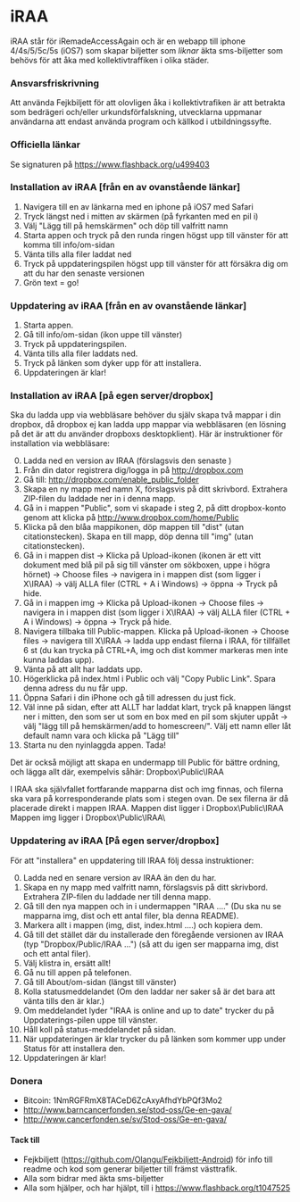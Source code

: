 iRAA
====

iRAA står för iRemadeAccessAgain och är en webapp till iphone 4/4s/5/5c/5s (iOS7) som skapar biljetter som *liknar* äkta sms-biljetter som behövs för att åka med kollektivtraffiken i olika städer.

### Ansvarsfriskrivning

Att använda Fejkbiljett för att olovligen åka i kollektivtrafiken är att betrakta som bedrägeri och/eller urkundsförfalskning, utvecklarna uppmanar användarna att endast använda program och källkod i utbildningssyfte.

### Officiella länkar 

Se signaturen på https://www.flashback.org/u499403

### Installation av iRAA [från en av ovanstående länkar]

1. Navigera till en av länkarna med en iphone på iOS7 med Safari
2. Tryck längst ned i mitten av skärmen (på fyrkanten med en pil i)
3. Välj "Lägg till på hemskärmen" och döp till valfritt namn
4. Starta appen och tryck på den runda ringen högst upp till vänster för att komma till info/om-sidan
5. Vänta tills alla filer laddat ned
6. Tryck på uppdateringspilen högst upp till vänster för att försäkra dig om att du har den senaste versionen
7. Grön text = go!

### Uppdatering av iRAA [från en av ovanstående länkar]

1. Starta appen.
2. Gå till info/om-sidan (ikon uppe till vänster)
3. Tryck på uppdateringspilen.
4. Vänta tills alla filer laddats ned.
5. Tryck på länken som dyker upp för att installera.
6. Uppdateringen är klar!

### Installation av iRAA [på egen server/dropbox]

Ska du ladda upp via webbläsare behöver du själv skapa två mappar i din dropbox, då dropbox ej kan ladda upp mappar via webbläsaren (en lösning på det är att du använder dropboxs desktopklient). Här är instruktioner för installation via webbläsare:

0. Ladda ned en version av IRAA (förslagsvis den senaste )
1. Från din dator registrera dig/logga in på http://dropbox.com
2. Gå till: http://dropbox.com/enable_public_folder
3. Skapa en ny mapp med namn X, förslagsvis på ditt skrivbord. Extrahera ZIP-filen du laddade ner in i denna mapp.
4. Gå in i mappen "Public", som vi skapade i steg 2, på ditt dropbox-konto genom att klicka på http://www.dropbox.com/home/Public
5. Klicka på den blåa mappikonen, döp mappen till "dist" (utan citationstecken). Skapa en till mapp, döp denna till "img" (utan citationstecken).
6. Gå in i mappen dist → Klicka på Upload-ikonen (ikonen är ett vitt dokument med blå pil på sig till vänster om sökboxen, uppe i högra hörnet) → Choose files → navigera in i mappen dist (som ligger i X\IRAA) → välj ALLA filer (CTRL + A i Windows) → öppna → Tryck på hide.
7. Gå in i mappen img → Klicka på Upload-ikonen → Choose files → navigera in i mappen dist (som ligger i X\IRAA) → välj ALLA filer (CTRL + A i Windows) → öppna → Tryck på hide.
8. Navigera tillbaka till Public-mappen. Klicka på Upload-ikonen → Choose files → navigera till X\IRAA → ladda upp endast filerna i IRAA, för tillfället 6 st (du kan trycka på CTRL+A, img och dist kommer markeras men inte kunna laddas upp).
9. Vänta på att allt har laddats upp.
10. Högerklicka på index.html i Public och välj "Copy Public Link". Spara denna adress du nu får upp.
11. Öppna Safari i din iPhone och gå till adressen du just fick.
12. Väl inne på sidan, efter att ALLT har laddat klart, tryck på knappen längst ner i mitten, den som ser ut som en box med en pil som skjuter uppåt → välj "lägg till på hemskärmen/add to homescreen/". Välj ett namn eller låt default namn vara och klicka på "Lägg till"
13. Starta nu den nyinlaggda appen. Tada!

Det är också möjligt att skapa en undermapp till Public för bättre ordning, och lägga allt där, exempelvis såhär: Dropbox\Public\IRAA

I IRAA ska självfallet fortfarande mapparna dist och img finnas, och filerna ska vara på korresponderande plats som i stegen ovan. 
De sex filerna är då placerade direkt i mappen IRAA.
Mappen dist ligger i Dropbox\Public\IRAA\
Mappen img ligger i Dropbox\Public\IRAA\

### Uppdatering av iRAA [På egen server/dropbox]

För att "installera" en uppdatering till IRAA följ dessa instruktioner:

0. Ladda ned en senare version av IRAA än den du har.
1. Skapa en ny mapp med valfritt namn, förslagsvis på ditt skrivbord. Extrahera ZIP-filen du laddade ner till denna mapp.
2. Gå till den nya mappen och in i undermappen "IRAA ...." (Du ska nu se mapparna img, dist och ett antal filer, bla denna README).
3. Markera allt i mappen (img, dist, index.html ....) och kopiera dem.
4. Gå till det stället där du installerade den föregående versionen av IRAA (typ "Dropbox/Public/IRAA ...") (så att du igen ser mapparna img, dist och ett antal filer).
5. Välj klistra in, ersätt allt!
6. Gå nu till appen på telefonen.
7. Gå till About/om-sidan (längst till vänster)
8. Kolla statusmeddelandet (Om den laddar ner saker så är det bara att vänta tills den är klar.)
9. Om meddelandet lyder "IRAA is online and up to date" trycker du på Uppdaterings-pilen uppe till vänster.
10. Håll koll på status-meddelandet på sidan.
11. När uppdateringen är klar trycker du på länken som kommer upp under Status för att installera den.
12. Uppdateringen är klar!

### Donera

+ Bitcoin: 1NmRGFRmX8TACeD6ZcAxyAfhdYbPQf3Mo2
+ http://www.barncancerfonden.se/stod-oss/Ge-en-gava/
+ http://www.cancerfonden.se/sv/Stod-oss/Ge-en-gava/

#### Tack till

+ Fejkbiljett (https://github.com/Olangu/Fejkbiljett-Android) för info till readme och kod som generar biljetter till främst västtrafik.
+ Alla som bidrar med äkta sms-biljetter
+ Alla som hjälper, och har hjälpt, till i https://www.flashback.org/t1047525